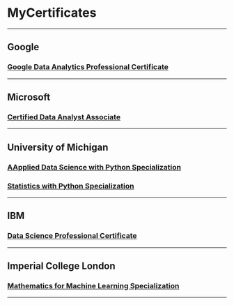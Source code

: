 # MyCertificates

***

## Google
### [Google Data Analytics Professional Certificate](https://github.com/Yanivv77/MyCertificates/tree/main/Google%20Data%20Analytics%20Certificate)


***
## Microsoft 
###  [Certified Data Analyst Associate](https://github.com/Yanivv77/MyCertificates/tree/main/Microsoft%20Certified%20Data%20Analyst%20Associate)


***
## University of Michigan
###  [AApplied Data Science with Python Specialization](https://github.com/Yanivv77/MyCertificates/tree/main/University%20of%20Michigan%20Applied%20Data%20Science%20with%20Python%20Specialization)
###  [Statistics with Python Specialization](https://github.com/Yanivv77/MyCertificates/tree/main/University%20of%20Michigan%20Statistics%20with%20Python%20Specialization)


***
## IBM
### [Data Science Professional Certificate](https://github.com/Yanivv77/MyCertificates/tree/main/IBM%20Data%20Science%20Professional%20Certificate)


***
## Imperial College London
### [Mathematics for Machine Learning Specialization](https://github.com/Yanivv77/MyCertificates/tree/main/Imperial%20College%20Mathematics%20for%20Machine%20Learning%20Specialization)
***

